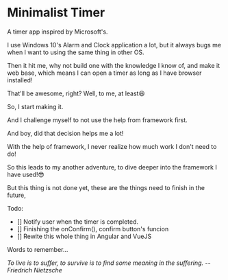 # Minimalist Timer

A timer app inspired by Microsoft's.

I use Windows 10's Alarm and Clock application a lot, 
but it always bugs me when I want to using the same thing in other OS.

Then it hit me, why not build one with the knowledge I know of, and make it web base, 
which means I can open a timer as long as I have browser installed!

That'll be awesome, right? Well, to me, at least😆

So, I start making it.

And I challenge myself to not use the help from framework first.

And boy, did that decision helps me a lot!

With the help of framework, I never realize how much work I don't need to do!

So this leads to my another adventure, to dive deeper into the framework I have used!😎

But this thing is not done yet, these are the things need to finish in the future,

Todo:
- [] Notify user when the timer is completed.
- [] Finishing the onConfirm(), confirm button's funcion
- [] Rewite this whole thing in Angular and VueJS

Words to remember...

*To live is to suffer, to survive is to find some meaning in the suffering. -- Friedrich Nietzsche*
